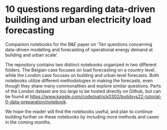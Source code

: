 # 10 questions regarding data-driven building and urban electricity load forecasting
Companion notebooks for the B&amp;E paper on 'Ten questions concerning data-driven modelling and forecasting of operational energy demand at building and urban scale'.

The repository contains two distinct notebooks organized in two different folders. The Belgian case focuses on load forecasting on a country level, while the London case focuses on building and urban level forecasts. Both notebooks utilize different methodologies in making the forecasts, even though they share many commonalities and explore similar questions. Parts of the London dataset are too large to be hosted directly on Github, but can be found at https://www.kaggle.com/code/patrick0302/buildsys22-tutorial-0-data-preparation/notebook.

We hope the reader will find the notebooks useful, and plan to continue building further on these notebooks by including more methods and cases in the coming months.
